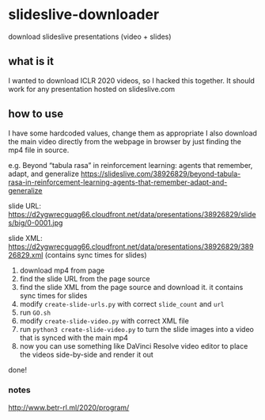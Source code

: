 # slideslive-downloader
download slideslive presentations (video + slides)

## what is it
I wanted to download ICLR 2020 videos, so I hacked this together. It should work for any presentation hosted on slideslive.com

## how to use
I have some hardcoded values, change them as appropriate
I also download the main video directly from the webpage in browser by just finding the mp4 file in source.

e.g. 
Beyond “tabula rasa” in reinforcement learning: agents that remember, adapt, and generalize 
https://slideslive.com/38926829/beyond-tabula-rasa-in-reinforcement-learning-agents-that-remember-adapt-and-generalize

slide URL: https://d2ygwrecguqg66.cloudfront.net/data/presentations/38926829/slides/big/0-0001.jpg

slide XML: https://d2ygwrecguqg66.cloudfront.net/data/presentations/38926829/38926829.xml
(contains sync times for slides)


1. download mp4 from page
2. find the slide URL from the page source
3. find the slide XML from the page source and download it. it contains sync times for slides
4. modify `create-slide-urls.py` with correct `slide_count` and `url`
5. run `GO.sh`
6. modify `create-slide-video.py` with correct XML file 
7. run `python3 create-slide-video.py` to turn the slide images into a video that is synced with the main mp4
8. now you can use something like DaVinci Resolve video editor to place the videos side-by-side and render it out

done!

### notes
http://www.betr-rl.ml/2020/program/
